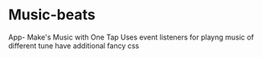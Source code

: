 # Music-beats
App- Make's Music with One Tap
Uses event listeners for playng music of different tune
have additional fancy css
